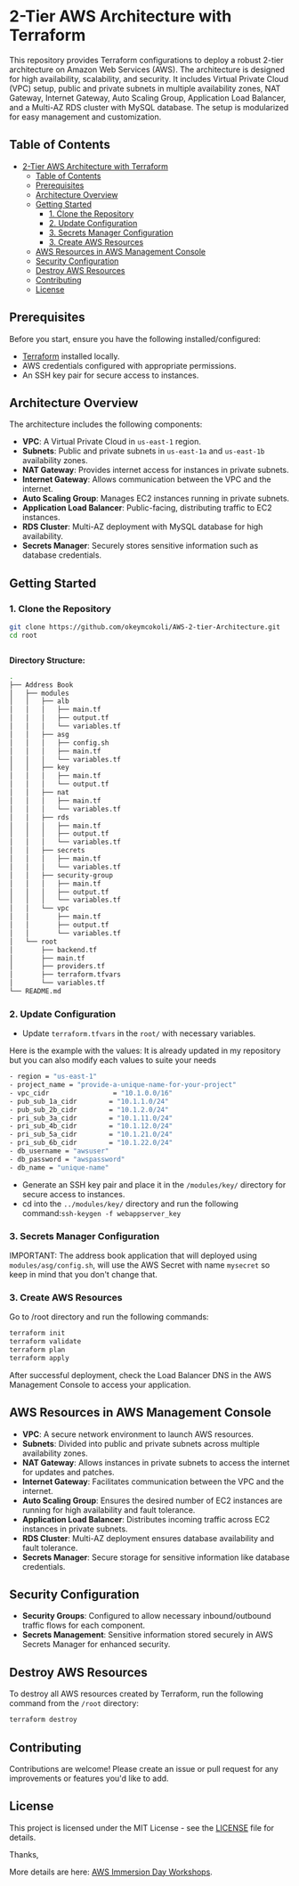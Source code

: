 # 2-Tier AWS Architecture with Terraform 

This repository provides Terraform configurations to deploy a robust 2-tier architecture on Amazon Web Services (AWS).  The architecture is designed for high availability, scalability, and security. It includes Virtual Private Cloud (VPC) setup, public and private subnets in multiple availability zones, NAT Gateway, Internet Gateway, Auto Scaling Group, Application Load Balancer, and a Multi-AZ RDS cluster with MySQL database. The setup is modularized for easy management and customization.

## Table of Contents

- [2-Tier AWS Architecture with Terraform ](#2-tier-aws-architecture-with-terraform)
  - [Table of Contents](#table-of-contents)
  - [Prerequisites](#prerequisites)
  - [Architecture Overview](#architecture-overview)
  - [Getting Started](#getting-started)
    - [1. Clone the Repository](#1-clone-the-repository)
    - [2. Update Configuration](#2-update-configuration)
    - [3. Secrets Manager Configuration](#3-secrets-manager-configuration)
    - [3. Create AWS Resources](#3-create-aws-resources)
  - [AWS Resources in AWS Management Console](#aws-resources-in-aws-management-console)
  - [Security Configuration](#security-configuration)
  - [Destroy AWS Resources](#destroy-aws-resources)
  - [Contributing](#contributing)
  - [License](#license)

## Prerequisites

Before you start, ensure you have the following installed/configured:

- [Terraform](https://www.terraform.io/) installed locally.
- AWS credentials configured with appropriate permissions.
- An SSH key pair for secure access to instances.

## Architecture Overview

The architecture includes the following components:

- **VPC**: A Virtual Private Cloud in `us-east-1` region.
- **Subnets**: Public and private subnets in `us-east-1a` and `us-east-1b` availability zones.
- **NAT Gateway**: Provides internet access for instances in private subnets.
- **Internet Gateway**: Allows communication between the VPC and the internet.
- **Auto Scaling Group**: Manages EC2 instances running in private subnets.
- **Application Load Balancer**: Public-facing, distributing traffic to EC2 instances.
- **RDS Cluster**: Multi-AZ deployment with MySQL database for high availability.
- **Secrets Manager**: Securely stores sensitive information such as database credentials.

## Getting Started

### 1. Clone the Repository

```bash
git clone https://github.com/okeymcokoli/AWS-2-tier-Architecture.git
cd root
```

```bash
```

**Directory Structure:**

```bash
.
├── Address Book
│   ├── modules
│   │   ├── alb
│   │   │   ├── main.tf
│   │   │   ├── output.tf
│   │   │   └── variables.tf
│   │   ├── asg
│   │   │   ├── config.sh
│   │   │   ├── main.tf
│   │   │   └── variables.tf
│   │   ├── key
│   │   │   ├── main.tf
│   │   │   └── output.tf
│   │   ├── nat
│   │   │   ├── main.tf
│   │   │   └── variables.tf
│   │   ├── rds
│   │   │   ├── main.tf
│   │   │   ├── output.tf
│   │   │   └── variables.tf
│   │   ├── secrets
│   │   │   ├── main.tf
│   │   │   └── variables.tf
│   │   ├── security-group
│   │   │   ├── main.tf
│   │   │   ├── output.tf
│   │   │   └── variables.tf
│   │   └── vpc
│   │       ├── main.tf
│   │       ├── output.tf
│   │       └── variables.tf
│   └── root
│       ├── backend.tf
│       ├── main.tf
│       ├── providers.tf
│       ├── terraform.tfvars
│       └── variables.tf
└── README.md

```


### 2. Update Configuration

- Update `terraform.tfvars` in the `root/` with necessary variables.

Here is the example with the values: It is already updated in my repository but you can also modify each values to suite your needs

```bash
- region = "us-east-1"
- project_name = "provide-a-unique-name-for-your-project"
- vpc_cidr                = "10.1.0.0/16"
- pub_sub_1a_cidr        = "10.1.1.0/24"
- pub_sub_2b_cidr        = "10.1.2.0/24"
- pri_sub_3a_cidr        = "10.1.11.0/24"
- pri_sub_4b_cidr        = "10.1.12.0/24"
- pri_sub_5a_cidr        = "10.1.21.0/24"
- pri_sub_6b_cidr        = "10.1.22.0/24"
- db_username = "awsuser"
- db_password = "awspassword"
- db_name = "unique-name"
```

- Generate an SSH key pair and place it in the `/modules/key/` directory for secure access to instances.
- cd into the `../modules/key/` directory and run the following command:`ssh-keygen -f webappserver_key`

### 3. Secrets Manager Configuration
IMPORTANT: The address book application that will deployed using `modules/asg/config.sh`, will use the AWS Secret with name `mysecret` so keep in mind that you don't change that.

### 3. Create AWS Resources

Go to /root directory and run the following commands:

```bash
terraform init
terraform validate
terraform plan
terraform apply
```

After successful deployment, check the Load Balancer DNS in the AWS Management Console to access your application.

## AWS Resources in AWS Management Console

- **VPC**: A secure network environment to launch AWS resources.
- **Subnets**: Divided into public and private subnets across multiple availability zones.
- **NAT Gateway**: Allows instances in private subnets to access the internet for updates and patches.
- **Internet Gateway**: Facilitates communication between the VPC and the internet.
- **Auto Scaling Group**: Ensures the desired number of EC2 instances are running for high availability and fault tolerance.
- **Application Load Balancer**: Distributes incoming traffic across EC2 instances in private subnets.
- **RDS Cluster**: Multi-AZ deployment ensures database availability and fault tolerance.
- **Secrets Manager**: Secure storage for sensitive information like database credentials.

## Security Configuration

- **Security Groups**: Configured to allow necessary inbound/outbound traffic flows for each component.
- **Secrets Management**: Sensitive information stored securely in AWS Secrets Manager for enhanced security.


## Destroy AWS Resources

To destroy all AWS resources created by Terraform, run the following command from the `/root` directory:

```bash
terraform destroy
```

## Contributing

Contributions are welcome! Please create an issue or pull request for any improvements or features you'd like to add.

## License

This project is licensed under the MIT License - see the [LICENSE](LICENSE) file for details.

Thanks,

More details are here: [AWS Immersion Day Workshops](https://catalog.workshops.aws/general-immersionday/en-US/).
